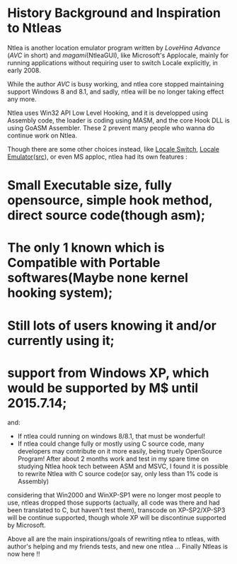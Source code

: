 # **History Background and Inspiration to Ntleas**
Ntlea is another location emulator program written by _LoveHina Advance_ (_AVC_ in short) and _magami_(NtleaGUI), like Microsoft's Applocale, mainly for running applications without requiring user to switch Locale explicitly, in early 2008.

While the author _AVC_ is busy working, and ntlea core stopped maintaining support Windows 8 and 8.1, and sadly, ntlea will be no longer taking effect any more.

Ntlea uses Win32 API Low Level Hooking, and it is developped using Assembly code, the loader is coding using MASM, and the core Hook DLL is using GoASM Assembler. These 2 prevent many people who wanna do continue work on Ntlea.

Though there are some other choices instead, like [Locale Switch](http://kdays.cn/days/read.php?tid=182), [Locale Emulator](http://i.watashi.me/archives/locale-emulator.html)([src](https___github.com_xupefei_Locale-Emulator)), or even MS apploc, ntlea had its own features : 
# Small Executable size, fully opensource, simple hook method, direct source code(though asm);
# The only 1 known which is Compatible with Portable softwares(Maybe none kernel hooking system);
# Still lots of users knowing it and/or currently using it;
# support from Windows XP, which would be supported by M$ until 2015.7.14;
and: 
* If ntlea could running on windows 8/8.1, that must be wonderful!
* If ntlea could change fully or mostly using C source code, many developers may contribute on it more easily, being truely OpenSource Program!
After about 2 months work and test in my spare time on studying Ntlea hook tech between ASM and MSVC, I found it is possible to rewrite Ntlea with C source code(or say, only less than 1% code is Assembly)

considering that Win2000 and WinXP-SP1 were no longer most people to use, ntleas dropped those supports (actually, all code was there and had been translated to C, but haven't test them), transcode on XP-SP2/XP-SP3 will be continue supported, though whole XP will be discontinue supported by Microsoft.

Above all are the main inspirations/goals of rewriting ntlea to ntleas, with author's helping and my friends tests, and new one ntlea ... 
Finally Ntleas is now here !!
